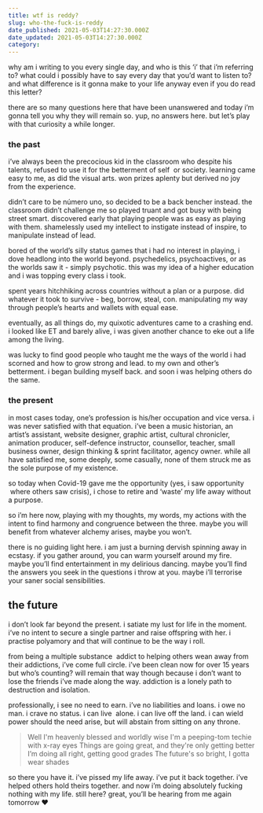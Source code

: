 ```yaml
---
title: wtf is reddy?
slug: who-the-fuck-is-reddy
date_published: 2021-05-03T14:27:30.000Z
date_updated: 2021-05-03T14:27:30.000Z
category: 
---
```

why am i writing to you every single day, and who is this ‘i’ that i’m referring to? what could i possibly have to say every day that you’d want to listen to? and what difference is it gonna make to your life anyway even if you do read this letter?

there are so many questions here that have been unanswered and today i’m gonna tell you why they will remain so. yup, no answers here. but let’s play with that curiosity a while longer.

### the past
i’ve always been the precocious kid in the classroom who despite his talents, refused to use it for the betterment of self  or society. learning came easy to me, as did the visual arts. won prizes aplenty but derived no joy from the experience.

didn’t care to be número uno, so decided to be a back bencher instead. the classroom didn’t challenge me so played truant and got busy with being street smart. discovered early that playing people was as easy as playing with them. shamelessly used my intellect to instigate instead of inspire, to manipulate instead of lead.

bored of the world’s silly status games that i had no interest in playing, i dove headlong into the world beyond. psychedelics, psychoactives, or as the worlds saw it - simply psychotic. this was my idea of a higher education and i was topping every class i took.

spent years hitchhiking across countries without a plan or a purpose. did whatever it took to survive - beg, borrow, steal, con. manipulating my way through people’s hearts and wallets with equal ease.

eventually, as all things do, my quixotic adventures came to a crashing end. i looked like ET and barely alive, i was given another chance to eke out a life among the living.

was lucky to find good people who taught me the ways of the world i had scorned and how to grow strong and lead. to my own and other’s betterment. i began building myself back. and soon i was helping others do the same.

### the present
in most cases today, one’s profession is his/her occupation and vice versa. i was never satisfied with that equation. i’ve been a music historian, an artist’s assistant, website designer, graphic artist, cultural chronicler, animation producer, self-defence instructor, counsellor, teacher, small business owner, design thinking & sprint facilitator, agency owner. while all have satisfied me, some deeply, some casually, none of them struck me as the sole purpose of my existence.

so today when Covid-19 gave me the opportunity (yes, i saw opportunity  where others saw crisis), i chose to retire and ‘waste’ my life away without a purpose.

so i’m here now, playing with my thoughts, my words, my actions with the intent to find harmony and congruence between the three. maybe you will benefit from whatever alchemy arises, maybe you won’t.

there is no guiding light here. i am just a burning dervish spinning away in ecstasy. if you gather around, you can warm yourself around my fire. maybe you’ll find entertainment in my delirious dancing. maybe you’ll find the answers you seek in the questions i throw at you. maybe i’ll terrorise your saner social sensibilities.

## the future

i don’t look far beyond the present. i satiate my lust for life in the moment. i’ve no intent to secure a single partner and raise offspring with her. i practise polyamory and that will continue to be the way i roll.

from being a multiple substance  addict to helping others wean away from their addictions, i’ve come full circle. i’ve been clean now for over 15 years but who’s counting? will remain that way though because i don’t want to lose the friends i’ve made along the way. addiction is a lonely path to destruction and isolation.

professionally, i see no need to earn. i’ve no liabilities and loans. i owe no man. i crave no status. i can live  alone. i can live off the land. i can wield power should the need arise, but will abstain from sitting on any throne.

> Well I'm heavenly blessed and worldly wise
> I'm a peeping-tom techie with x-ray eyes
> Things are going great, and they're only getting better
> I’m doing all right, getting good grades
> The future's so bright, I gotta wear shades

so there you have it. i’ve pissed my life away. i’ve put it back together. i’ve helped others hold theirs together. and now i’m doing absolutely fucking nothing with my life. still here? great, you’ll be hearing from me again tomorrow ♥
